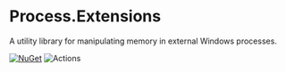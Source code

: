 # Process.Extensions
A utility library for manipulating memory in external Windows processes.

[![NuGet](https://img.shields.io/nuget/v/Process.Extensions.svg)](https://www.nuget.org/packages/Process.Extensions)
![Actions](https://github.com/hyperbx/Process.Extensions/actions/workflows/Process.Extensions.yml/badge.svg)
